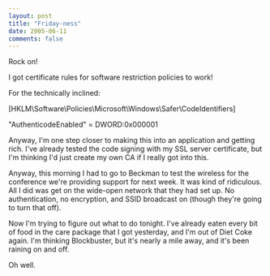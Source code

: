 ```yaml
---
layout: post
title: "Friday-ness"
date: 2005-06-11
comments: false
---
```

Rock on!




I got certificate rules for software restriction policies to work!




For the technically inclined:




\[HKLM\\Software\\Policies\\Microsoft\\Windows\\Safer\\CodeIdentifiers\]




"AuthenticodeEnabled" = DWORD:0x000001




Anyway, I'm one step closer to making this into an application and getting
rich. I've already tested the code signing with my SSL server certificate, but
I'm thinking I'd just create my own CA if I really got into this.




Anyway, this morning I had to go to Beckman to test the wireless for the
conference we're providing support for next week. It was kind of ridiculous.
All I did was get on the wide-open network that they had set up. No
authentication, no encryption, and SSID broadcast on (though they're going to
turn that off).




Now I'm trying to figure out what to do tonight. I've already eaten every bit
of food in the care package that I got yesterday, and I'm out of Diet Coke
again. I'm thinking Blockbuster, but it's nearly a mile away, and it's been
raining on and off.




Oh well.
